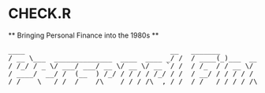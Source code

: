 # CHECK.R

** Bringing Personal Finance into the 1980s **

<pre>
____                                   __   _______
/ __ \___  ______________  ____  ____ _/ /  / ____(_)___  ____ _____  ________
/ /_/ / _ \/ ___/ ___/ __ \/ __ \/ __ `/ /  / /_  / / __ \/ __ `/ __ \/ ___/ _ \
/ ____/  __/ /  (__  ) /_/ / / / / /_/ / /  / __/ / / / / / /_/ / / / / /__/  __/
/_/    \___/_/  /____/\____/_/ /_/\__,_/_/  /_/   /_/_/ /_/\__,_/_/ /_/\___/\___/
</pre>
